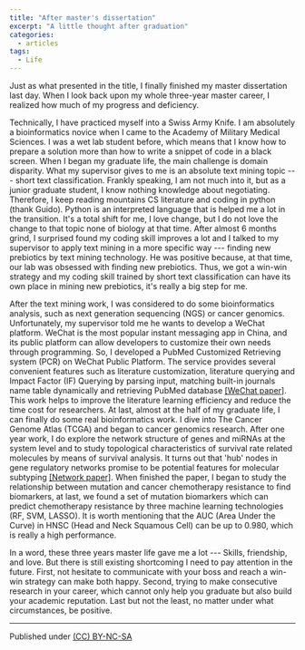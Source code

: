 ```yaml
---
title: "After master's dissertation"
excerpt: "A little thought after graduation"
categories:
  - articles
tags:
  - Life
---
```


Just as what presented in the title, I finally finished my master dissertation last day. When I look back upon my whole three-year master career, I realized how much of my progress and deficiency.

Technically, I have practiced myself into a Swiss Army Knife. I am absolutely a bioinformatics novice when I came to the Academy of Military Medical Sciences. I was a wet lab student before, which means that I know how to prepare a solution more than how to write a snippet of code in a black screen. When I began my graduate life, the main challenge is domain disparity. What my supervisor gives to me is an absolute text mining topic --- short text classification. Frankly speaking, I am not much into it, but as a junior graduate student, I know nothing knowledge about negotiating. Therefore, I keep reading mountains CS literature and coding in python (thank Guido). Python is an interpreted language that is helped me a lot in the transition. It's a total shift for me, I love change, but I do not love the change to that topic none of biology at that time. After almost 6 months grind, I surprised found my coding skill improves a lot and I talked to my supervisor to apply text mining in a more specific way --- finding new prebiotics by text mining technology. He was positive because, at that time, our lab was obsessed with finding new prebiotics. Thus, we got a win-win strategy and my coding skill trained by short text classification can have its own place in mining new prebiotics, it's really a big step for me.

After the text mining work, I was considered to do some bioinformatics analysis, such as next generation sequencing (NGS) or cancer genomics. Unfortunately, my supervisor told me he wants to develop a WeChat platform. WeChat is the most popular instant messaging app in China, and its public platform can allow developers to customize their own needs through programming. So, I developed a PubMed Customized Retrieving system (PCR) on WeChat Public Platform. The service provides several convenient features such as literature customization, literature querying and Impact Factor (IF) Querying by parsing input, matching built-in journals name table dynamically and retrieving PubMed database [[WeChat paper]](/download/WechatPlatform.pdf). This work helps to improve the literature learning efficiency and reduce the time cost for researchers. At last, almost at the half of my graduate life, I can finally do some real bioinformatics work. I dive into The Cancer Genome Atlas (TCGA) and began to cancer genomics research. After one year work, I do explore the network structure of genes and miRNAs at the system level and to study topological characteristics of survival rate related molecules by means of survival analysis. It turns out that 'hub' nodes in gene regulatory networks promise to be potential features for molecular subtyping [[Network paper]](/download/ComplexNetwork.pdf). When finished the paper, I began to study the relationship between mutation and cancer chemotherapy resistance to find biomarkers, at last, we found a set of mutation biomarkers which can predict chemotherapy resistance by three machine learning technologies (RF, SVM, LASSO). It is worth mentioning that the AUC (Area Under the Curve) in HNSC (Head and Neck Squamous Cell) can be up to 0.980, which is really a high performance.

In a word, these three years master life gave me a lot --- Skills, friendship, and love. But there is still existing shortcoming I need to pay attention in the future. First, not hesitate to communicate with your boss and reach a win-win strategy can make both happy. Second, trying to make consecutive research in your career, which cannot only help you graduate but also build your academic reputation. Last but not the least, no matter under what circumstances, be positive.



---

Published under <a rel="license" href="http://creativecommons.org/licenses/by-nc-sa/3.0/">(CC) BY-NC-SA </a>
